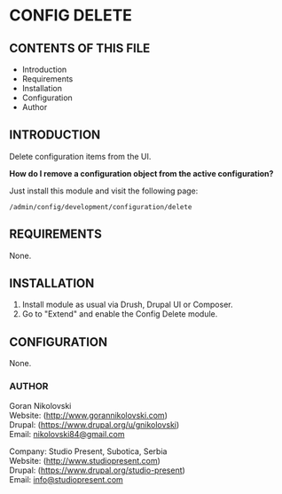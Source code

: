 # CONFIG DELETE

## CONTENTS OF THIS FILE

  * Introduction
  * Requirements
  * Installation
  * Configuration
  * Author

## INTRODUCTION

Delete configuration items from the UI.

**How do I remove a configuration object from the active configuration?**

Just install this module and visit the following page:

```
/admin/config/development/configuration/delete
```

## REQUIREMENTS

None.

## INSTALLATION

1. Install module as usual via Drush, Drupal UI or Composer.
2. Go to "Extend" and enable the Config Delete module.

## CONFIGURATION

None.

### AUTHOR

Goran Nikolovski  
Website: (http://www.gorannikolovski.com)  
Drupal: (https://www.drupal.org/u/gnikolovski)  
Email: nikolovski84@gmail.com  

Company: Studio Present, Subotica, Serbia  
Website: (http://www.studiopresent.com)  
Drupal: (https://www.drupal.org/studio-present)  
Email: info@studiopresent.com  
